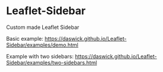 # Leaflet-Sidebar
Custom made Leaflet Sidebar

Basic example: https://daswick.github.io/Leaflet-Sidebar/examples/demo.html

Example with two sidebars: https://daswick.github.io/Leaflet-Sidebar/examples/two-sidebars.html
